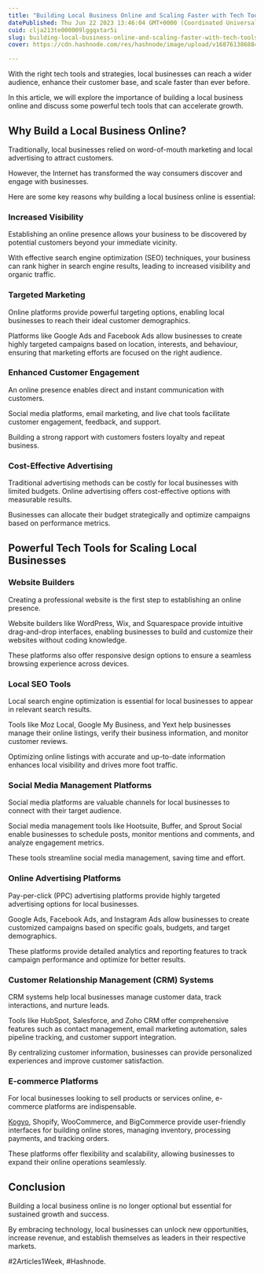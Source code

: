 ```yaml
---
title: "Building Local Business Online and Scaling Faster with Tech Tools"
datePublished: Thu Jun 22 2023 13:46:04 GMT+0000 (Coordinated Universal Time)
cuid: clja213te000009lggqxtar5i
slug: building-local-business-online-and-scaling-faster-with-tech-tools
cover: https://cdn.hashnode.com/res/hashnode/image/upload/v1687613868844/77f5a31c-5b8f-4442-8e7e-6c558464b475.png

---
```


With the right tech tools and strategies, local businesses can reach a wider audience, enhance their customer base, and scale faster than ever before.

In this article, we will explore the importance of building a local business online and discuss some powerful tech tools that can accelerate growth.

## Why Build a Local Business Online?

Traditionally, local businesses relied on word-of-mouth marketing and local advertising to attract customers.

However, the Internet has transformed the way consumers discover and engage with businesses.

Here are some key reasons why building a local business online is essential:

### Increased Visibility

Establishing an online presence allows your business to be discovered by potential customers beyond your immediate vicinity.

With effective search engine optimization (SEO) techniques, your business can rank higher in search engine results, leading to increased visibility and organic traffic.

### Targeted Marketing

Online platforms provide powerful targeting options, enabling local businesses to reach their ideal customer demographics.

Platforms like Google Ads and Facebook Ads allow businesses to create highly targeted campaigns based on location, interests, and behaviour, ensuring that marketing efforts are focused on the right audience.

### Enhanced Customer Engagement

An online presence enables direct and instant communication with customers.

Social media platforms, email marketing, and live chat tools facilitate customer engagement, feedback, and support.

Building a strong rapport with customers fosters loyalty and repeat business.

### Cost-Effective Advertising

Traditional advertising methods can be costly for local businesses with limited budgets. Online advertising offers cost-effective options with measurable results.

Businesses can allocate their budget strategically and optimize campaigns based on performance metrics.

## Powerful Tech Tools for Scaling Local Businesses

### Website Builders

Creating a professional website is the first step to establishing an online presence.

Website builders like WordPress, Wix, and Squarespace provide intuitive drag-and-drop interfaces, enabling businesses to build and customize their websites without coding knowledge.

These platforms also offer responsive design options to ensure a seamless browsing experience across devices.

### Local SEO Tools

Local search engine optimization is essential for local businesses to appear in relevant search results.

Tools like Moz Local, Google My Business, and Yext help businesses manage their online listings, verify their business information, and monitor customer reviews.

Optimizing online listings with accurate and up-to-date information enhances local visibility and drives more foot traffic.

### Social Media Management Platforms

Social media platforms are valuable channels for local businesses to connect with their target audience.

Social media management tools like Hootsuite, Buffer, and Sprout Social enable businesses to schedule posts, monitor mentions and comments, and analyze engagement metrics.

These tools streamline social media management, saving time and effort.

### Online Advertising Platforms

Pay-per-click (PPC) advertising platforms provide highly targeted advertising options for local businesses.

Google Ads, Facebook Ads, and Instagram Ads allow businesses to create customized campaigns based on specific goals, budgets, and target demographics.

These platforms provide detailed analytics and reporting features to track campaign performance and optimize for better results.

### Customer Relationship Management (CRM) Systems

CRM systems help local businesses manage customer data, track interactions, and nurture leads.

Tools like HubSpot, Salesforce, and Zoho CRM offer comprehensive features such as contact management, email marketing automation, sales pipeline tracking, and customer support integration.

By centralizing customer information, businesses can provide personalized experiences and improve customer satisfaction.

### E-commerce Platforms

For local businesses looking to sell products or services online, e-commerce platforms are indispensable.

[Kogyo](https://kogyo.shop), Shopify, WooCommerce, and BigCommerce provide user-friendly interfaces for building online stores, managing inventory, processing payments, and tracking orders.

These platforms offer flexibility and scalability, allowing businesses to expand their online operations seamlessly.

## Conclusion

Building a local business online is no longer optional but essential for sustained growth and success.

By embracing technology, local businesses can unlock new opportunities, increase revenue, and establish themselves as leaders in their respective markets.

#2Articles1Week, #Hashnode.